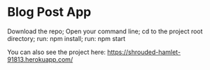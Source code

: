 # Blog Post App

Download the repo;
Open your command line;
cd to the project root directory;
run: npm install;
run: npm start

You can also see the project here: https://shrouded-hamlet-91813.herokuapp.com/

